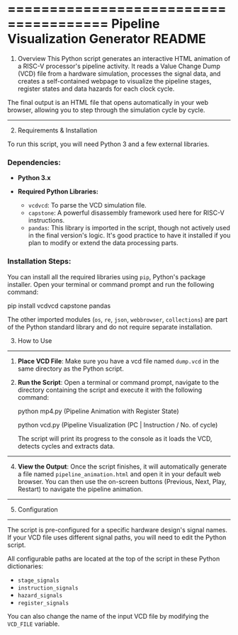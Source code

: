 ======================================
Pipeline Visualization Generator README
======================================

1. Overview
This Python script generates an interactive HTML animation of a RISC-V processor's pipeline activity. It reads a Value Change Dump (VCD) file from a hardware simulation, processes the signal data, and creates a self-contained webpage to visualize the pipeline stages, register states and data hazards for each clock cycle.

The final output is an HTML file that opens automatically in your web browser, allowing you to step through the simulation cycle by cycle.

---------------
2. Requirements & Installation

To run this script, you will need Python 3 and a few external libraries.

### Dependencies:
- **Python 3.x**

- **Required Python Libraries:**
  - `vcdvcd`: To parse the VCD simulation file.
  - `capstone`: A powerful disassembly framework used here for RISC-V instructions.
  - `pandas`: This library is imported in the script, though not actively used in the final version's logic. It's good practice to have it installed if you plan to modify or extend the data processing parts.

### Installation Steps:
You can install all the required libraries using `pip`, Python's package installer. Open your terminal or command prompt and run the following command:

pip install vcdvcd capstone pandas

The other imported modules (`os`, `re`, `json`, `webbrowser`, `collections`) are part of the Python standard library and do not require separate installation.


3. How to Use
---------------
1.  **Place VCD File**: Make sure you have a vcd file named `dump.vcd` in the same directory as the Python script.

2.  **Run the Script**: Open a terminal or command prompt, navigate to the directory containing the script and execute it with the following command:
    
    python mp4.py (Pipeline Animation with Register State)

    python vcd.py  (Pipeline Visualization (PC | Instruction / No. of cycle)
    
    The script will print its progress to the console as it loads the VCD, detects cycles and extracts data.
---------------
4.  **View the Output**: Once the script finishes, it will automatically generate a file named `pipeline_animation.html` and open it in your default web browser. You can then use the on-screen buttons (Previous, Next, Play, Restart) to navigate the pipeline animation.
---------------
5. Configuration
------------------
The script is pre-configured for a specific hardware design's signal names. If your VCD file uses different signal paths, you will need to edit the Python script.

All configurable paths are located at the top of the script in these Python dictionaries:
- `stage_signals`
- `instruction_signals`
- `hazard_signals`
- `register_signals`

You can also change the name of the input VCD file by modifying the `VCD_FILE` variable.
